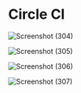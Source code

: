 # Circle CI

![Screenshot (304)](https://user-images.githubusercontent.com/71923204/196948792-12b747f8-0231-46d7-93c2-276207414969.png)


![Screenshot (305)](https://user-images.githubusercontent.com/71923204/196948915-4cb8c274-5199-4775-afa6-3457fe44639a.png)


![Screenshot (306)](https://user-images.githubusercontent.com/71923204/196949015-1083e4e8-5c25-4ff0-b70d-dc3ad3c1fd03.png)


![Screenshot (307)](https://user-images.githubusercontent.com/71923204/196949077-054bb09a-056b-446e-a633-2590bcb5cea4.png)
